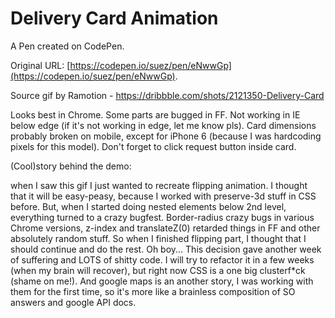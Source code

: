 # Delivery Card Animation

A Pen created on CodePen.

Original URL: [https://codepen.io/suez/pen/eNwwGp](https://codepen.io/suez/pen/eNwwGp).

Source gif by Ramotion - https://dribbble.com/shots/2121350-Delivery-Card

Looks best in Chrome. Some parts are bugged in FF. Not working in IE below edge (if it's not working in edge, let me know pls). Card dimensions probably broken on mobile, except for iPhone 6 (because I was hardcoding pixels for this model). Don't forget to click request button inside card.

(Cool)story behind the demo:

when I saw this gif I just wanted to recreate flipping animation. I thought that it will be easy-peasy, because I worked with preserve-3d stuff in CSS before. But, when I started doing nested elements below 2nd level, everything turned to a crazy bugfest. Border-radius crazy bugs in various Chrome versions, z-index and translateZ(0) retarded things in FF and other absolutely random stuff. So when I finished flipping part, I thought that I should continue and do the rest. Oh boy... This decision gave another week of suffering and LOTS of shitty code. I will try to refactor it in a few weeks (when my brain will recover), but right now CSS is a one big clusterf*ck (shame on me!). And google maps is an another story, I was working with them for the first time, so it's more like a brainless composition of SO answers and google API docs.

